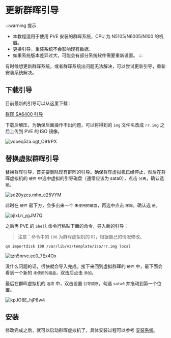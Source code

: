# 更新群晖引导

:::warning 提示
- 本教程适用于使用 PVE 安装的群晖系统，CPU 为 N5105/N6005/N100 的机器。
- 更换引导，重装系统不会影响现有数据。
- 如果系统版本差异过大，可能会有部分系统软件需要重新设置。
:::

有时候想更新群晖系统，或者群晖系统出问题无法解决，可以尝试更新引导，重新安装系统解决。

## 下载引导

目前最新的引导可以从这里下载：

[群晖 SA6400 引导](https://files.mynas.chat/share/hFwJS1KC)

下载后解压，为确保后面操作不出问题，可以将得到的 `img` 文件名改成 `rr.img` 之后上传到 PVE 的 ISO 镜像。

![vdoeq5za.ogt_O91rPX](https://img.slarker.me/blog/vdoeq5za.ogt_O91rPX.png)

## 替换虚拟群晖引导

替换群晖引导，首先要删除现有群晖的引导。确保群晖虚拟机已经停止，然后在群晖虚拟机的 `硬件` 中选中虚拟的引导磁盘（通常应该为 sata0），点击 `分离`，确认选 `是`。

![sd20yzcs.mhn_c25VYM](https://img.slarker.me/blog/sd20yzcs.mhn_c25VYM.png)

此时在 `硬件` 最下方，会多出来一个 `未使用的磁盘`，再选中点击 `移除`，确认选 `是`。

![ojIxLn_ygJM7Q](https://img.slarker.me/blog/ojIxLn_ygJM7Q.png)

之后再 PVE 的 `Shell` 命令行粘贴下面的命令，导入新的引导：

> 注意：命令中的 `100` 为群晖虚拟机的 ID，根据自己的情况修改。
```
qm importdisk 100 /var/lib/vz/template/iso/rr.img local
```

![tzn5nrvc.ec0_7Ex4Ox](https://img.slarker.me/blog/tzn5nrvc.ec0_7Ex4Ox.png)

没什么问题的话，很快就会导入完成。接下来回到虚拟群晖的 `硬件` 中，最下面会看到一个新的 `未使用的磁盘`，双击后点击 `添加`。

最后在群晖虚拟机的 `选项` 中，双击设置 `引导顺序`，勾选 `sata0` 并拖动到第一个位置。 

![kpJO8E_hjP8w4](https://img.slarker.me/blog/kpJO8E_hjP8w4.png)

## 安装

修改完成之后，就可以启动群晖虚拟机了，具体安装过程可以参考 [安装系统](/synology/install_system.md)。